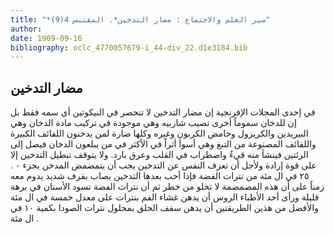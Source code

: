 ```yaml
---
title: "*سير العلم والاجتماع : مضار التدخين*. المقتبس 4(9)"
author: 
date: 1909-09-16
bibliography: oclc_4770057679-i_44-div_22.d1e3184.bib
---
```




##  مضار التدخين 


 في  إحدى  المجلات الإفرنجية إن مضار التدخين لا تنحصر في النيكوتين أي سمه فقط بل إن للدخان سموماً أخرى تصيب شاربيه وهي موجودة في تركيب مادة الدخان وهي   البيريدين والكريزول وحامض الكربون وغيره وكلها ضارة لمن يدخنون اللفائف الكبيرة واللفائف المصنوعة من التبغ وهي أسوأ أثراً في الأكثر في من يبلعون الدخان فيصل إلى الرئتين فينشأ منه قيءٌ واضطراب في القلب وعرق بارد. ولا يتوقف تبطيل التدخين إلا على قوة إرادة ولأجل أن تعزف النفس عن التدخين يجب أن يتمضمض المدخن بجزء  ٠  .  ٢٥  في ال  مئة  من نترات الفضة فإذا أحب بعدها التدخين يصاب بقرف   شديد يدوم معه زمناً على أن هذه المضمضمة لا تخلو من خطر ثم أن نترات الفضة تسود الأسنان في برهة قليلة ورأى  أحد  الأطباء الروس أن يدهن غشاء الفم بنترات على معدل  خمسة  في ال  مئة  والأفضل من هذين الطريقتين أن يدهن سقف الحلق بمحلول نترات الصودا بكمية  ١٠  في ال  مئة  . 
